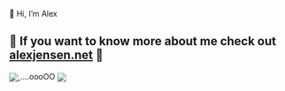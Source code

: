 👋 Hi, I’m Alex

🌱 If you want to know more about me check out [alexjensen.net](https://alexjensen.net) 🌱
---
<a href="https://github.com/posthello-code">
  <img align="center" src="https://user-images.githubusercontent.com/74038190/212257468-1e9a91f1-b626-4baa-b15d-5c385dfa7ed2.gif"/>
</a>
....oooOO
<a href="https://github.com/anuraghazra/github-readme-stats">
  <img align="center" src="https://github-readme-stats.vercel.app/api/top-langs?username=posthello-code&show_icons=true&theme=transparent&langs_count=8&hide=mako,c,swift,ruby,cmake,C%2B%2B&layout=compact&card_width=420" />
</a>
